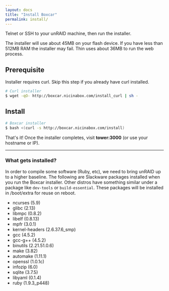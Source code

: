 ```yaml
---
layout: docs
title: "Install Boxcar"
permalink: install/
---
```


Telnet or SSH to your unRAID machine, then run the installer.

<div class="alert alert-info">
	The installer will use about 45MB on your flash device. If you have less than 512MB RAM the installer may fail. Thin uses about 36MB to run the web process.
</div>

## Prerequisite

Installer requires curl. Skip this step if you already have curl installed.

```bash
# Curl installer
$ wget -qO- http://boxcar.nicinabox.com/install_curl | sh -
```

## Install

```bash
# Boxcar installer
$ bash <(curl -s http://boxcar.nicinabox.com/install)
```
That's it! Once the installer completes, visit **tower:3000** (or use your hostname or IP).

---

### What gets installed?

In order to compile some software (Ruby, etc), we need to bring unRAID up to a higher baseline. The following are Slackware packages installed when you run the Boxcar installer. Other distros have something similar under a package like `dev-tools` or `build-essential`. These packages will be installed in /boot/extra for reuse on reboot.

* ncurses (5.9)
* glibc (2.13)
* libmpc (0.8.2)
* libelf (0.8.13)
* mpfr (3.0.1)
* kernel-headers (2.6.37.6_smp)
* gcc (4.5.2)
* gcc-g++ (4.5.2)
* binutils (2.21.51.0.6)
* make (3.82)
* automake (1.11.1)
* openssl (1.0.1c)
* infozip (6.0)
* sqlite (3.7.5)
* libyaml (0.1.4)
* ruby (1.9.3_p448)
